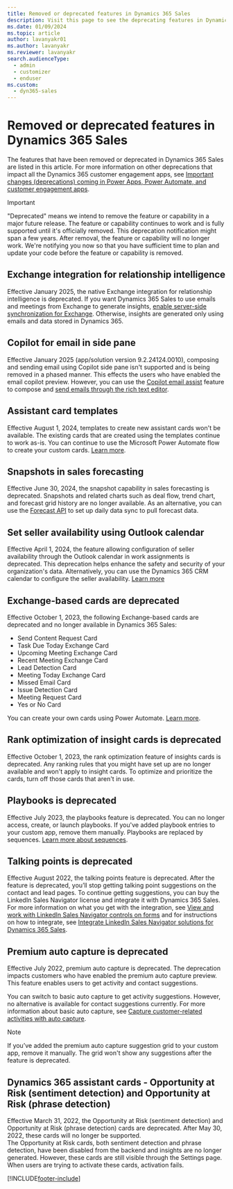 ```yaml
---
title: Removed or deprecated features in Dynamics 365 Sales
description: Visit this page to see the deprecating features in Dynamics 365 Sales.
ms.date: 01/09/2024
ms.topic: article
author: lavanyakr01
ms.author: lavanyakr
ms.reviewer: lavanyakr
search.audienceType: 
  - admin
  - customizer
  - enduser
ms.custom: 
  - dyn365-sales
---
```

# Removed or deprecated features in Dynamics 365 Sales

The features that have been removed or deprecated in  Dynamics 365 Sales are listed in this article. For more information on other deprecations that impact all the Dynamics 365 customer engagement apps, see [Important changes (deprecations) coming in Power Apps, Power Automate, and customer engagement apps](/power-platform/important-changes-coming).

> [!IMPORTANT]
> "Deprecated" means we intend to remove the feature or capability in a major future release. The feature or capability continues to work and is fully supported until it's officially removed. This deprecation notification might span a few years. After removal, the feature or capability will no longer work. We're notifying you now so that you have sufficient time to plan and update your code before the feature or capability is removed.  

<a name='exchange-integration-for-ra'></a>
## Exchange integration for relationship intelligence

Effective January 2025, the native Exchange integration for relationship intelligence is deprecated. If you want Dynamics 365 Sales to use emails and meetings from Exchange to generate insights, [enable server-side synchronization for Exchange](configure-email.md). Otherwise, insights are generated only using emails and data stored in Dynamics 365.

## Copilot for email in side pane

Effective January 2025 (app/solution version 9.2.24124.0010), composing and sending email using Copilot side pane isn't supported and is being removed in a phased manner. This effects the users who have enabled the email copilot preview. However, you can use the [Copilot email assist](enable-copilot-email-assist.md) feature to compose and [send emails through the rich text editor](/power-apps/maker/model-driven-apps/use-copilot-email-assist).  

## Assistant card templates

Effective August 1, 2024, templates to create new assistant cards won't be available. The existing cards that are created using the templates continue to work as-is. You can continue to use the Microsoft Power Automate flow to create your custom cards. [Learn more](create-insight-cards-flow.md).

<a name='snapshot-deprecation'></a>
## Snapshots in sales forecasting

Effective June 30, 2024, the snapshot capability in sales forecasting is deprecated. Snapshots and related charts such as deal flow, trend chart, and forecast grid history are no longer available. As an alternative, you can use the [Forecast API](developer/reference/custom-actions/msdyn_ForecastApi.md) to set up daily data sync to pull forecast data.

## Set seller availability using Outlook calendar

Effective April 1, 2024, the feature allowing configuration of seller availability through the Outlook calendar in work assignments is deprecated. This deprecation helps enhance the safety and security of your organization's data. Alternatively, you can use the Dynamics 365 CRM calendar to configure the seller availability. [Learn more](wa-manage-seller-availability.md)

## Exchange-based cards are deprecated

Effective October 1, 2023, the following Exchange-based cards are deprecated and no longer available in Dynamics 365 Sales:
 
-	Send Content Request Card
-	Task Due Today Exchange Card
-	Upcoming Meeting Exchange Card 
-	Recent Meeting Exchange Card
-	Lead Detection Card
-	Meeting Today Exchange Card
-	Missed Email Card
-	Issue Detection Card
-	Meeting Request Card 
-	Yes or No Card

You can create your own cards using Power Automate. [Learn more](create-insight-cards-flow.md).

## Rank optimization of insight cards is deprecated

Effective October 1, 2023, the rank optimization feature of insights cards is deprecated. Any ranking rules that you might have set up are no longer available and won't apply to insight cards. To optimize and prioritize the cards, turn off those cards that aren't in use.

<a name='playbooks'></a>
## Playbooks is deprecated

Effective July 2023, the playbooks feature is deprecated. You can no longer access, create, or launch playbooks. If you've added playbook entries to your custom app, remove them manually. Playbooks are replaced by sequences. [Learn more about sequences](create-manage-sequences.md).  

<a name='talking-points'></a>
## Talking points is deprecated

Effective August 2022, the talking points feature is deprecated. After the feature is deprecated, you’ll stop getting talking point suggestions on the contact and lead pages. To continue getting suggestions, you can buy the LinkedIn Sales Navigator license and integrate it with Dynamics 365 Sales. For more information on what you get with the integration, see [View and work with LinkedIn Sales Navigator controls on forms](../linkedin/view-sales-navigator-forms.md) and for instructions on how to integrate, see [Integrate LinkedIn Sales Navigator solutions for Dynamics 365 Sales](../linkedin/integrate-sales-navigator.md). 

## Premium auto capture is deprecated

Effective July 2022, premium auto capture is deprecated. The deprecation impacts customers who have enabled the premium auto capture preview. This feature enables users to get activity and contact suggestions. 

You can switch to basic auto capture to get activity suggestions. However, no alternative is available for contact suggestions currently. For more information about basic auto capture, see [Capture customer-related activities with auto capture](auto-capture.md). 

> [!NOTE]
> If you’ve added the premium auto capture suggestion grid to your custom app, remove it manually. The grid won't show any suggestions after the feature is deprecated.  

## Dynamics 365 assistant cards - Opportunity at Risk (sentiment detection) and Opportunity at Risk (phrase detection)

Effective March 31, 2022, the Opportunity at Risk (sentiment detection) and Opportunity at Risk (phrase detection) cards are deprecated. After May 30, 2022, these cards will no longer be supported.     
The Opportunity at Risk cards, both sentiment detection and phrase detection, have been disabled from the backend and insights are no longer generated. However, these cards are still visible through the Settings page. When users are trying to activate these cards, activation fails.

[!INCLUDE[footer-include](../includes/footer-banner.md)]
